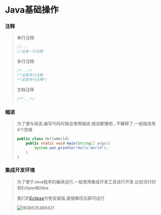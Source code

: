 # Java基础操作

### 注释

> 单行注释:	
>
> ```java
> //...
> //这是一行注释
> ```
>
> 多行注释:	
>
> ```java
> /*...*/
> /*这是多行注释
> **这是多行注释*/
> ```
>
> 文档注释
>
> ```java
> /**...*/
> ```

### 缩进

> 为了便与阅读,编写代码时候会使用缩进,缩进都懂吧...不解释了,一般缩进用4个空格
>
> ```java
> public class HelloWorld{
>     public static void main(String[] args){
>         System.out.println("Hello World");
>     }
> }
> ```

### 集成开发环境

> 为了便于Java程序的编译运行,一般使用集成开发工具进行开发.比较流行的有Eclipse和Idea
>
> 我们的[Eclipse]()为免安装版,直接解压后即可运行

> ![1608535489421](C:\Users\ADMINI~1\AppData\Local\Temp\1608535489421.png) 